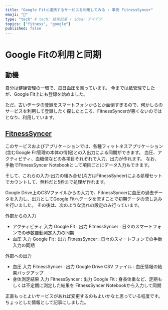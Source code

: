 ```yaml
---
title: "Google Fitと連携するサービスを利用してみる : 事例 FitnessSyncer"
emoji: "💬"
type: "tech" # tech: 技術記事 / idea: アイデア
topics: ["fitness", "google"]
published: false
---
```

# Google Fitの利用と同期

## 動機

自分は健康管理の一環で、毎日血圧を測っています。
今までは紙管理でしたが、Google Fit上にも登録を始めました。

ただ、古いデータの登録をスマートフォンからとか面倒すぎるので、何かしらのサービスを利用して登録したく探したところ、FitnessSyncerが悪くないのではとなり、利用しています。

## [FitnessSyncer](https://www.fitnesssyncer.com/)

このサービスおよびアプリケーションでは、各種フィットネスアプリケーション(含むGoogle Fit管理の本体の情報)との入出力による同期ができます。
血圧、アクティビティ、血糖値などの各項目それぞれで入力、出力が作れます。
なお、手動でFitnessSyncer Notebookとして項目ごとにデータ入力もできます。

そして、これらの入力-出力の組み合せ(片方はFitnessSyncer)による処理セットでカウントして、無料だと5枠まで処理が作れます。

Google Drive上のCSVファイルからの入力で、FitnessSyncerに血圧の過去データを入力し、出力としてGoogle Fitへデータを流すことで初期データの流し込みを行いました。
その後は、次のような流れの設定のみ行っています。

外部からの入力

- アクティビティ 入力 Google Fit : 出力 FitnessSyncer : 日々のスマートフォンでの歩数自動測定入力の同期
- 血圧 入力 Google Fit : 出力 FitnessSyncer : 日々のスマートフォンでの手動入力の同期
 
外部への出力

- 血圧 入力 FitnessSyncer : 出力 Google Drive CSV ファイル : 血圧情報の結果バックアップ
- 身体測定結果 入力 FitnessSyncer : 出力 Google Fit : 身長体重など、定期もしくは不定期に測定した結果を FitnessSyncer Notebookから入力して同期

正直もっとよいサービスがあれば変更するのもよいかなと思っている程度です。
ちょっとした情報として記事にしました。
